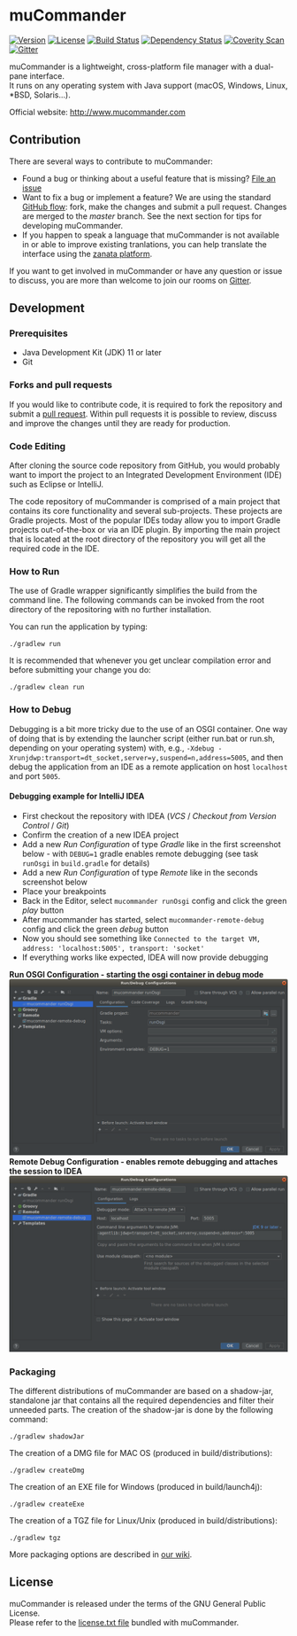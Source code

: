 # muCommander

[![Version](http://img.shields.io/badge/version-0.9.5-blue.svg?style=flat)](https://github.com/mucommander/mucommander/releases)
[![License](http://img.shields.io/badge/License-GPL-blue.svg)](http://www.gnu.org/copyleft/gpl.html)
[![Build Status](https://travis-ci.org/mucommander/mucommander.svg)](https://travis-ci.org/mucommander/mucommander)
[![Dependency Status](https://www.versioneye.com/user/projects/545fe410868332aa70000093/badge.svg?style=flat)](https://www.versioneye.com/user/projects/545fe410868332aa70000093)
[![Coverity Scan](https://scan.coverity.com/projects/3642/badge.svg)](https://scan.coverity.com/projects/3642)
[![Gitter](https://img.shields.io/gitter/room/nwjs/nw.js.svg)](https://gitter.im/mucommander/Lobby)

muCommander is a lightweight, cross-platform file manager with a dual-pane interface.  
It runs on any operating system with Java support (macOS, Windows, Linux, *BSD, Solaris...).

Official website: http://www.mucommander.com  

## Contribution


There are several ways to contribute to muCommander:  

- Found a bug or thinking about a useful feature that is missing? [File an issue](https://github.com/mucommander/mucommander/issues)
- Want to fix a bug or implement a feature? We are using the standard [GitHub flow](https://guides.github.com/introduction/flow/): fork, make the changes and submit a pull request. Changes are merged to the *master* branch. See the next section for tips for developing muCommander.
- If you happen to speak a language that muCommander is not available in or able to improve existing tranlations, you can help translate the interface using the [zanata platform](https://translate.zanata.org/project/view/mucommander).  

If you want to get involved in muCommander or have any question or issue to discuss, you are more than welcome to join our rooms on [Gitter](https://gitter.im/mucommander).  

## Development

### Prerequisites

  - Java Development Kit (JDK) 11 or later  
  - Git


### Forks and pull requests

If you would like to contribute code, it is required to fork the repository and submit a [pull request](https://help.github.com/en/articles/about-pull-requests).
Within pull requests it is possible to review, discuss and improve the changes until they are ready for production. 

### Code Editing  
After cloning the source code repository from GitHub, you would probably want to import the project to an Integrated Development Environment (IDE) such as Eclipse or IntelliJ.

The code repository of muCommander is comprised of a main project that contains its core functionality and several sub-projects. These projects are Gradle projects. Most of the popular IDEs today allow you to import Gradle projects out-of-the-box or via an IDE plugin. By importing the main project that is located at the root directory of the repository you will get all the required code in the IDE.

### How to Run  
The use of Gradle wrapper significantly simplifies the build from the command line. The following commands can be invoked from the root directory of the repositoring with no further installation.

You can run the application by typing:  
```
./gradlew run
```

It is recommended that whenever you get unclear compilation error and before submitting your change you do:  
```
./gradlew clean run
```    

### How to Debug  
Debugging is a bit more tricky due to the use of an OSGI container. One way of doing that is by extending the launcher 
script (either run.bat or run.sh, depending on your operating system) with, e.g., `-Xdebug -Xrunjdwp:transport=dt_socket,server=y,suspend=n,address=5005`, 
and then debug the application from an IDE as a remote application on host `localhost` and port `5005`.

#### Debugging example for IntelliJ IDEA

- First checkout the repository with IDEA (*VCS* / *Checkout from Version Control* / *Git*)
- Confirm the creation of a new IDEA project
- Add a new *Run Configuration* of type *Gradle* like in the first screenshot below - with `DEBUG=1` gradle enables remote debugging (see task `runOsgi` in `build.gradle` for details)
- Add a new *Run Configuration* of type *Remote* like in the seconds screenshot below
- Place your breakpoints
- Back in the Editor, select `mucommander runOsgi` config and click the green *play* button
- After mucommander has started, select `mucommander-remote-debug` config and click the green *debug* button
- Now you should see something like `Connected to the target VM, address: 'localhost:5005', transport: 'socket'` 
- If everything works like expected, IDEA will now provide debugging

**Run OSGI Configuration - starting the osgi container in debug mode**
![runOsgi config](doc/img/howto_debug_001.png "Run OSGI Configuration - starting the osgi container in debug mode")
**Remote Debug Configuration - enables remote debugging and attaches the session to IDEA**
![runOsgi config](doc/img/howto_debug_002.png "Remote Debug Configuration - enables remote debugging and attaches the session to IDEA")


### Packaging
The different distributions of muCommander are based on a shadow-jar, standalone jar that contains all the required dependencies and filter their unneeded parts. The creation of the shadow-jar is done by the following command:  
```
./gradlew shadowJar
```

The creation of a DMG file for MAC OS (produced in build/distributions):  
```
./gradlew createDmg
```

The creation of an EXE file for Windows (produced in build/launch4j):  
```
./gradlew createExe
```

The creation of a TGZ file for Linux/Unix (produced in build/distributions):  
```
./gradlew tgz
```

More packaging options are described in [our wiki](https://github.com/mucommander/mucommander/wiki/Packaging).

## License


muCommander is released under the terms of the GNU General Public License.  
Please refer to the [license.txt file](https://github.com/mucommander/mucommander/blob/master/package/license.txt) bundled with muCommander.


